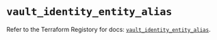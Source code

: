 # `vault_identity_entity_alias`

Refer to the Terraform Registory for docs: [`vault_identity_entity_alias`](https://www.terraform.io/docs/providers/vault/r/identity_entity_alias).
